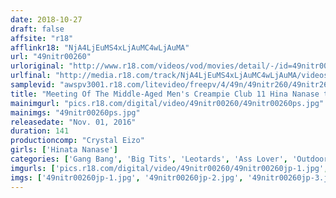 ```yaml
---
date: 2018-10-27
draft: false
affsite: "r18"
afflinkr18: "NjA4LjEuMS4xLjAuMC4wLjAuMA"
url: "49nitr00260"
urloriginal: "http://www.r18.com/videos/vod/movies/detail/-/id=49nitr00260"
urlfinal: "http://media.r18.com/track/NjA4LjEuMS4xLjAuMC4wLjAuMA/videos/vod/movies/detail/-/id=49nitr00260"
samplevid: "awspv3001.r18.com/litevideo/freepv/4/49n/49nitr260/49nitr260_dmb_w.mp4"
title: "Meeting Of The Middle-Aged Men's Creampie Club 11 Hina Nanase ta"
mainimgurl: "pics.r18.com/digital/video/49nitr00260/49nitr00260ps.jpg"
mainimgs: "49nitr00260ps.jpg"
releasedate: "Nov. 01, 2016"
duration: 141
productioncomp: "Crystal Eizo"
girls: ['Hinata Nanase']
categories: ['Gang Bang', 'Big Tits', 'Leotards', 'Ass Lover', 'Outdoor', 'Featured Actress', 'Creampie', 'Hi-Def']
imgurls: ['pics.r18.com/digital/video/49nitr00260/49nitr00260jp-1.jpg', 'pics.r18.com/digital/video/49nitr00260/49nitr00260jp-2.jpg', 'pics.r18.com/digital/video/49nitr00260/49nitr00260jp-3.jpg', 'pics.r18.com/digital/video/49nitr00260/49nitr00260jp-4.jpg', 'pics.r18.com/digital/video/49nitr00260/49nitr00260jp-5.jpg', 'pics.r18.com/digital/video/49nitr00260/49nitr00260jp-6.jpg', 'pics.r18.com/digital/video/49nitr00260/49nitr00260jp-7.jpg', 'pics.r18.com/digital/video/49nitr00260/49nitr00260jp-8.jpg', 'pics.r18.com/digital/video/49nitr00260/49nitr00260jp-9.jpg', 'pics.r18.com/digital/video/49nitr00260/49nitr00260jp-10.jpg', 'pics.r18.com/digital/video/49nitr00260/49nitr00260jp-11.jpg', 'pics.r18.com/digital/video/49nitr00260/49nitr00260jp-12.jpg', 'pics.r18.com/digital/video/49nitr00260/49nitr00260jp-13.jpg', 'pics.r18.com/digital/video/49nitr00260/49nitr00260jp-14.jpg', 'pics.r18.com/digital/video/49nitr00260/49nitr00260jp-15.jpg', 'pics.r18.com/digital/video/49nitr00260/49nitr00260jp-16.jpg', 'pics.r18.com/digital/video/49nitr00260/49nitr00260jp-17.jpg', 'pics.r18.com/digital/video/49nitr00260/49nitr00260jp-18.jpg', 'pics.r18.com/digital/video/49nitr00260/49nitr00260jp-19.jpg', 'pics.r18.com/digital/video/49nitr00260/49nitr00260jp-20.jpg']
imgs: ['49nitr00260jp-1.jpg', '49nitr00260jp-2.jpg', '49nitr00260jp-3.jpg', '49nitr00260jp-4.jpg', '49nitr00260jp-5.jpg', '49nitr00260jp-6.jpg', '49nitr00260jp-7.jpg', '49nitr00260jp-8.jpg', '49nitr00260jp-9.jpg', '49nitr00260jp-10.jpg', '49nitr00260jp-11.jpg', '49nitr00260jp-12.jpg', '49nitr00260jp-13.jpg', '49nitr00260jp-14.jpg', '49nitr00260jp-15.jpg', '49nitr00260jp-16.jpg', '49nitr00260jp-17.jpg', '49nitr00260jp-18.jpg', '49nitr00260jp-19.jpg', '49nitr00260jp-20.jpg']
---
```


